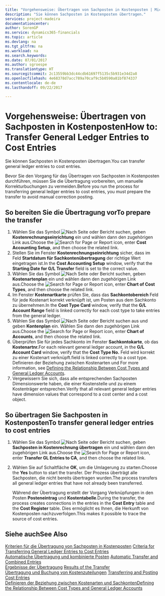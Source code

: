 ```yaml
---
title: "Vorgehensweise: Übertragen von Sachposten in Kostenposten | Microsoft Docs"
description: "Sie können Sachposten in Kostenposten übertragen."
services: project-madeira
documentationcenter: 
author: SorenGP
ms.service: dynamics365-financials
ms.topic: article
ms.devlang: na
ms.tgt_pltfrm: na
ms.workload: na
ms.search.keywords: 
ms.date: 07/01/2017
ms.author: sgroespe
ms.translationtype: HT
ms.sourcegitcommit: 2c13559bb3dc44cdb61697f5135c5b931e34d2a8
ms.openlocfilehash: 4e68378d7acc789a70caf9c5b0590a81bf874337
ms.contentlocale: de-de
ms.lasthandoff: 09/22/2017

---
```

# <a name="how-to-transfer-general-ledger-entries-to-cost-entries"></a><span data-ttu-id="48b4a-103">Vorgehensweise: Übertragen von Sachposten in Kostenposten</span><span class="sxs-lookup"><span data-stu-id="48b4a-103">How to: Transfer General Ledger Entries to Cost Entries</span></span>
<span data-ttu-id="48b4a-104">Sie können Sachposten in Kostenposten übertragen.</span><span class="sxs-lookup"><span data-stu-id="48b4a-104">You can transfer general ledger entries to cost entries.</span></span>  

<span data-ttu-id="48b4a-105">Bevor Sie den Vorgang für das Übertragen von Sachposten in Kostenposten durchführen, müssen Sie die Übertragung vorbereiten, um manuelle Korrekturbuchungen zu vermeiden.</span><span class="sxs-lookup"><span data-stu-id="48b4a-105">Before you run the process for transferring general ledger entries to cost entries, you must prepare the transfer to avoid manual correction posting.</span></span>  

## <a name="to-prepare-the-transfer"></a><span data-ttu-id="48b4a-106">So bereiten Sie die Übertragung vor</span><span class="sxs-lookup"><span data-stu-id="48b4a-106">To prepare the transfer</span></span>  

1.  <span data-ttu-id="48b4a-107">Wählen Sie das Symbol ![Nach Seite oder Bericht suchen](media/ui-search/search_small.png "Symbol Nach Seite oder Bericht suchen"), geben **Kostenrechnungseinrichtung** ein und wählen dann den zugehörigen Link aus.</span><span class="sxs-lookup"><span data-stu-id="48b4a-107">Choose the ![Search for Page or Report](media/ui-search/search_small.png "Search for Page or Report icon") icon, enter **Cost Accounting Setup**, and then choose the related link.</span></span>  
2.  <span data-ttu-id="48b4a-108">Stellen Sie im Fenster **Kostenrechnungseinrichtung** sicher, dass im Feld **Startdatum für Sachkontenübertragung** der richtige Wert eingetragen ist.</span><span class="sxs-lookup"><span data-stu-id="48b4a-108">In the **Cost Accounting Setup** window, verify that the **Starting Date for G/L Transfer** field is set to the correct value.</span></span>  
3.  <span data-ttu-id="48b4a-109">Wählen Sie das Symbol ![Nach Seite oder Bericht suchen](media/ui-search/search_small.png "Symbol Nach Seite oder Bericht suchen"), geben **Kostenartenplan** ein und wählen dann den zugehörigen Link aus.</span><span class="sxs-lookup"><span data-stu-id="48b4a-109">Choose the ![Search for Page or Report](media/ui-search/search_small.png "Search for Page or Report icon") icon, enter **Chart of Cost Types**, and then choose the related link.</span></span>  
4.  <span data-ttu-id="48b4a-110">Im Fenster **Kostenartkarte** prüfen Sie, dass das **Sachkontobereich** Feld für jede Kostenart korrekt verknüpft ist, um Posten aus dem Sachkonto zu übernehmen.</span><span class="sxs-lookup"><span data-stu-id="48b4a-110">In the **Cost Type Card** window, verify that the **G/L Account Range** field is linked correctly for each cost type to take entries from the general ledger.</span></span>  
5.  <span data-ttu-id="48b4a-111">Wählen Sie das Symbol ![Nach Seite oder Bericht suchen](media/ui-search/search_small.png "Nach Seite oder Bericht suchen") aus und geben **Kontenplan** ein. Wählen Sie dann den zugehörigen Link aus.</span><span class="sxs-lookup"><span data-stu-id="48b4a-111">Choose the ![Search for Page or Report](media/ui-search/search_small.png "Search for Page or Report icon") icon, enter **Chart of Accounts**, and then choose the related link.</span></span>  
6.  <span data-ttu-id="48b4a-112">Überprüfen Sie für jedes Sachkonto im Fenster **Sachkontokarte**, ob das **Kostenartnr.**</span><span class="sxs-lookup"><span data-stu-id="48b4a-112">For each relevant general ledger account, in the **G/L Account Card** window, verify that the **Cost Type No.**</span></span> <span data-ttu-id="48b4a-113">Feld wird korrekt zu einer Kostenart verknüpft.</span><span class="sxs-lookup"><span data-stu-id="48b4a-113">field is linked correctly to a cost type.</span></span> <span data-ttu-id="48b4a-114">Definieren der Beziehung zwischen Kostenarten und [](finance-defining-the-relationship-between-cost-types-and-general-ledger-accounts.md)</span><span class="sxs-lookup"><span data-stu-id="48b4a-114">For more information, see [Defining the Relationship Between Cost Types and General Ledger Accounts](finance-defining-the-relationship-between-cost-types-and-general-ledger-accounts.md).</span></span>  
7.  <span data-ttu-id="48b4a-115">Vergewissern Sie sich, dass alle entsprechenden Sachposten Dimensionswerte haben, die einer Kostenstelle und zu einem Kostenträger entsprechen.</span><span class="sxs-lookup"><span data-stu-id="48b4a-115">Verify that all relevant general ledger entries have dimension values that correspond to a cost center and a cost object.</span></span>  

## <a name="to-transfer-general-ledger-entries-to-cost-entries"></a><span data-ttu-id="48b4a-116">So übertragen Sie Sachposten in Kostenposten</span><span class="sxs-lookup"><span data-stu-id="48b4a-116">To transfer general ledger entries to cost entries</span></span>  
1.  <span data-ttu-id="48b4a-117">Wählen Sie das Symbol ![Nach Seite oder Bericht suchen](media/ui-search/search_small.png "Symbol Nach Seite oder Bericht suchen"), geben **Sachposten in Kostenrechnung übertragen** ein und wählen dann den zugehörigen Link aus.</span><span class="sxs-lookup"><span data-stu-id="48b4a-117">Choose the ![Search for Page or Report](media/ui-search/search_small.png "Search for Page or Report icon") icon, enter **Transfer GL Entries to CA**, and then choose the related link.</span></span>  
2.  <span data-ttu-id="48b4a-118">Wählen Sie auf Schaltfläche **OK**, um die Umlagerung zu starten.</span><span class="sxs-lookup"><span data-stu-id="48b4a-118">Choose the **Yes** button to start the transfer.</span></span> <span data-ttu-id="48b4a-119">Der Prozess überträgt alle Sachposten, die nicht bereits übertragen wurden.</span><span class="sxs-lookup"><span data-stu-id="48b4a-119">The process transfers all general ledger entries that have not already been transferred.</span></span>  

    <span data-ttu-id="48b4a-120">Während der Übertragung erstellt der Vorgang Verknüpfungen in den Posten **Posteneintrag** und **Kostentabelle**.</span><span class="sxs-lookup"><span data-stu-id="48b4a-120">During the transfer, the process creates connections in the entries in the **Cost Entry** table and the **Cost Register** table.</span></span> <span data-ttu-id="48b4a-121">Dies ermöglicht es Ihnen, die Herkunft von Kostenposten nachzuverfolgen.</span><span class="sxs-lookup"><span data-stu-id="48b4a-121">This makes it possible to trace the source of cost entries.</span></span>  

## <a name="see-also"></a><span data-ttu-id="48b4a-122">Siehe auch</span><span class="sxs-lookup"><span data-stu-id="48b4a-122">See Also</span></span>  
 <span data-ttu-id="48b4a-123">[Kriterien für die Übertragung von Sachposten in Kostenposten](finance-criteria-for-transferring-general-ledger-entries-to-cost-entries.md) </span><span class="sxs-lookup"><span data-stu-id="48b4a-123">[Criteria for Transferring General Ledger Entries to Cost Entries](finance-criteria-for-transferring-general-ledger-entries-to-cost-entries.md) </span></span>  
 <span data-ttu-id="48b4a-124">[Automatische Übertragung und kombinierte Posten](finance-automatic-transfer-combined-entries.md) </span><span class="sxs-lookup"><span data-stu-id="48b4a-124">[Automatic Transfer and Combined Entries](finance-automatic-transfer-combined-entries.md) </span></span>  
 <span data-ttu-id="48b4a-125">[Ergebnisse der Übertragung](finance-results-of-the-transfer.md) </span><span class="sxs-lookup"><span data-stu-id="48b4a-125">[Results of the Transfer](finance-results-of-the-transfer.md) </span></span>  
 <span data-ttu-id="48b4a-126">[Übertragung und Buchung von Kostenzuteilungen](finance-transfer-and-post-cost-entries.md) </span><span class="sxs-lookup"><span data-stu-id="48b4a-126">[Transferring and Posting Cost Entries](finance-transfer-and-post-cost-entries.md) </span></span>  
 [<span data-ttu-id="48b4a-127">Definieren der Beziehung zwischen Kostenarten und Sachkonten</span><span class="sxs-lookup"><span data-stu-id="48b4a-127">Defining the Relationship Between Cost Types and General Ledger Accounts</span></span>](finance-defining-the-relationship-between-cost-types-and-general-ledger-accounts.md)   

